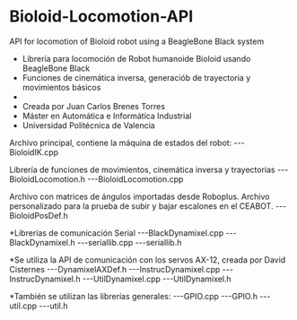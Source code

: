 # Bioloid-Locomotion-API
API for locomotion of Bioloid robot using a BeagleBone Black system

 *  Librería para locomoción de Robot humanoide Bioloid usando BeagleBone Black
 *  Funciones de cinemática inversa, generaciób de trayectoria y movimientos básicos
 *
 *  Creada por Juan Carlos Brenes Torres
 *  Máster en Automática e Informática Industrial
 *  Universidad Politécnica de Valencia

Archivo principal, contiene la máquina de estados del robot:
---BioloidIK.cpp

Librería de funciones de movimientos, cinemática inversa y trayectorias
---BioloidLocomotion.h
---BioloidLocomotion.cpp

Archivo con matrices de ángulos importadas desde Roboplus. Archivo personalizado para la 
prueba de subir y bajar escalones en el CEABOT.
---BioloidPosDef.h


*Librerías de comunicación Serial
---BlackDynamixel.cpp
---BlackDynamixel.h
---seriallib.cpp
---seriallib.h

*Se utiliza la API de comunicación con los servos AX-12, creada por David Cisternes
---DynamixelAXDef.h
---InstrucDynamixel.cpp
---InstrucDynamixel.h
---UtilDynamixel.cpp
---UtilDynamixel.h

*También se utilizan las librerías generales:
---GPIO.cpp
---GPIO.h
---util.cpp
---util.h
